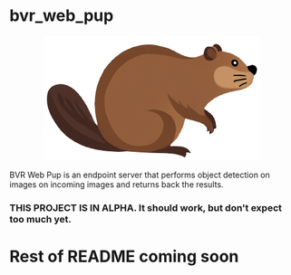 # bvr_web_pup

<div style="text-align: center;">
  <img alt="BVR Chirp Logo" src="logo.png" width="380" />
</div>


BVR Web Pup is an endpoint server that performs object detection on images on incoming images and returns back the results.

### THIS PROJECT IS IN ALPHA. It should work, but don't expect too much yet.

# Rest of README coming soon 